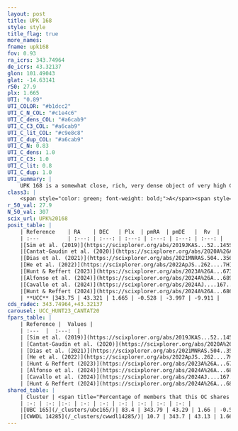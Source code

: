 ```yaml
---
layout: post
title: UPK 168
style: style
title_flag: true
more_names: 
fname: upk168
fov: 0.93
ra_icrs: 343.74964
de_icrs: 43.32137
glon: 101.49043
glat: -14.63141
r50: 27.9
plx: 1.665
UTI: "0.89"
UTI_COLOR: "#b1dcc2"
UTI_C_N_COL: "#c1e4c6"
UTI_C_dens_COL: "#a6cab9"
UTI_C_C3_COL: "#a6cab9"
UTI_C_lit_COL: "#c9e8c8"
UTI_C_dup_COL: "#a6cab9"
UTI_C_N: 0.83
UTI_C_dens: 1.0
UTI_C_C3: 1.0
UTI_C_lit: 0.8
UTI_C_dup: 1.0
UTI_summary: |
    UPK 168 is a somewhat close, rich, very dense object of very high C3 quality. It is well-studied in the literature. This object shares a large percentage of members with 2 later reported entries.
class3: |
    <span style="color: green; font-weight: bold;">A</span><span style="color: green; font-weight: bold;">A</span>
r_50_val: 27.9
N_50_val: 307
scix_url: UPK%20168
posit_table: |
    | Reference    | RA    | DEC   | Plx  | pmRA  | pmDE   |  Rv  |
    | :---         | :---: | :---: | :---: | :---: | :---: | :---: |
    |[Sim et al. (2019)](https://scixplorer.org/abs/2019JKAS...52..145S) | 343.693 | 43.308 | -- | -0.53 | -3.95 | -- |
    |[Cantat-Gaudin et al. (2020)](https://scixplorer.org/abs/2020A%26A...640A...1C) | 343.832 | 43.35 | 1.654 | -0.528 | -3.974 | -- |
    |[Dias et al. (2021)](https://scixplorer.org/abs/2021MNRAS.504..356D) | 343.756 | 43.409 | 1.657 | -0.539 | -3.992 | -6.96 |
    |[He et al. (2022)](https://scixplorer.org/abs/2022ApJS..262....7H) | 343.854 | 43.293 | 1.657 | -0.527 | -4.017 | -- |
    |[Hunt & Reffert (2023)](https://scixplorer.org/abs/2023A%26A...673A.114H) | 344.038 | 43.246 | 1.67 | -0.575 | -4.056 | -11.446 |
    |[Alfonso et al. (2024)](https://scixplorer.org/abs/2024A%26A...689A..18A) | -16.57 | 43.404 | 1.644 | -0.568 | -4.031 | -- |
    |[Cavallo et al. (2024)](https://scixplorer.org/abs/2024AJ....167...12C) | 343.082 | 43.372 | 1.672 | -- | -- | -- |
    |[Hunt & Reffert (2024)](https://scixplorer.org/abs/2024A%26A...686A..42H) | 344.038 | 43.246 | 1.67 | -0.575 | -4.056 | -11.446 |
    | **UCC** |343.75 | 43.321 | 1.665 | -0.528 | -3.997 | -9.911 | 
cds_radec: 343.74964,+43.32137
carousel: UCC_HUNT23_CANTAT20
fpars_table: |
    | Reference |  Values |
    | :---  |  :---:  |
    | [Sim et al. (2019)](https://scixplorer.org/abs/2019JKAS...52..145S) | `d_pc=596, log(age)=7.65` |
    | [Cantat-Gaudin et al. (2020)](https://scixplorer.org/abs/2020A%26A...640A...1C) | `AVNN=0.6, DMNN=8.9, AgeNN=7.56` |
    | [Dias et al. (2021)](https://scixplorer.org/abs/2021MNRAS.504..356D) | `Av=0.716, Dist=589, logage=7.796, [Fe/H]=0.058` |
    | [He et al. (2022)](https://scixplorer.org/abs/2022ApJS..262....7H) | `A0=0.8, logAge=7.55` |
    | [Hunt & Reffert (2023)](https://scixplorer.org/abs/2023A%26A...673A.114H) | `AV50=0.561, diffAV50=0.899, MOD50=8.797, logAge50=7.451` |
    | [Alfonso et al. (2024)](https://scixplorer.org/abs/2024A%26A...689A..18A) | `AV=0.59756, MOD=8.90054, logAge=7.60179, Z=0.05716` |
    | [Cavallo et al. (2024)](https://scixplorer.org/abs/2024AJ....167...12C) | `AV50=0.81, dMod50=9.01, logAge50=7.22, [Fe/H]50=0.09` |
    | [Hunt & Reffert (2024)](https://scixplorer.org/abs/2024A%26A...686A..42H) | `MassJ=263.602` |
shared_table: |
    | Cluster | <span title="Percentage of members that this OC shares with the ones listed">%</span>   | RA   | DEC   | Plx   | pmRA  | pmDE  | Rv | UTI |
    | :-: | :-: |:-: | :-: | :-: | :-: | :-: | :-: | :-: |
    |[UBC 165](/_clusters/ubc165/)| 83.4 | 343.79 | 43.29 | 1.66 | -0.52 | -4.0 | -10.62 |0.0 |
    |[CWWDL 14285](/_clusters/cwwdl14285/)| 10.7 | 343.7 | 43.13 | 1.66 | -0.54 | -4.02 | -9.3 |0.0 |
---
```

